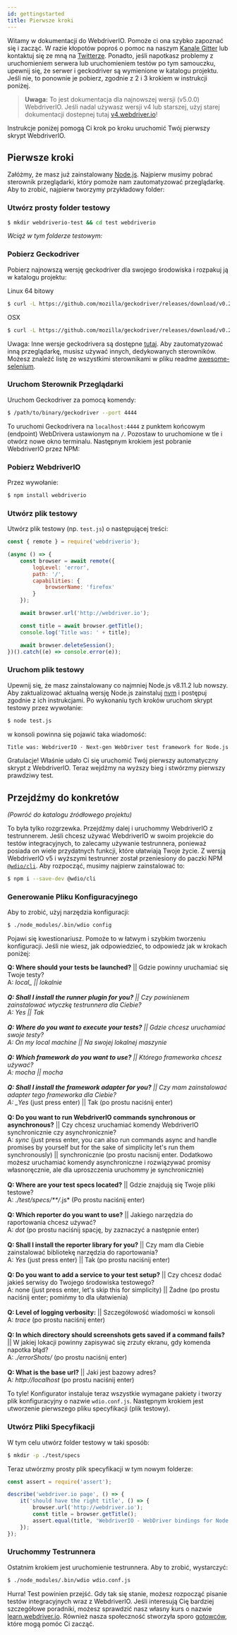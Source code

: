 ```yaml
---
id: gettingstarted
title: Pierwsze kroki
---
```


Witamy w dokumentacji do WebdriverIO. Pomoże ci ona szybko zapoznać się i zacząć. W razie kłopotów poproś o pomoc na naszym [Kanale Gitter](https://gitter.im/webdriverio/webdriverio) lub kontaktuj się ze mną na [Twitterze](https://twitter.com/webdriverio). Ponadto, jeśli napotkasz problemy z uruchomieniem serwera lub uruchomieniem testów po tym samouczku, upewnij się, że serwer i geckodriver są wymienione w katalogu projektu. Jeśli nie, to ponownie je pobierz, zgodnie z 2 i 3 krokiem w instrukcji poniżej.

> **Uwaga:** To jest dokumentacja dla najnowszej wersji (v5.0.0) WebdriverIO. Jeśli nadal używasz wersji v4 lub starszej, użyj starej dokumentacji dostepnej tutaj [v4.webdriver.io](http://v4.webdriver.io)!

Instrukcje poniżej pomogą Ci krok po kroku uruchomić Twój pierwszy skrypt WebdriverIO.

## Pierwsze kroki

Załóżmy, że masz już zainstalowany [Node.js](http://nodejs.org/). Najpierw musimy pobrać sterownik przeglądarki, który pomoże nam zautomatyzować przeglądarkę. Aby to zrobić, najpierw tworzymy przykładowy folder:

### Utwórz prosty folder testowy

```sh
$ mkdir webdriverio-test && cd test webdriverio
```

*Wciąż w tym folderze testowym:*

### Pobierz Geckodriver

Pobierz najnowszą wersję geckodriver dla swojego środowiska i rozpakuj ją w katalogu projektu:

Linux 64 bitowy

```sh
$ curl -L https://github.com/mozilla/geckodriver/releases/download/v0.21.0/geckodriver-v0.21.0-linux64.tar.gz | tar xz
```

OSX

```sh
$ curl -L https://github.com/mozilla/geckodriver/releases/download/v0.21.0/geckodriver-v0.21.0-macos.tar.gz | tar xz
```

Uwaga: Inne wersje geckodrivera są dostępne [tutaj](https://github.com/mozilla/geckodriver/releases). Aby zautomatyzować inną przeglądarkę, musisz używać innych, dedykowanych sterowników. Możesz znaleźć listę ze wszystkimi sterownikami w pliku readme [awesome-selenium](https://github.com/christian-bromann/awesome-selenium#driver).

### Uruchom Sterownik Przeglądarki

Uruchom Geckodriver za pomocą komendy:

```sh
$ /path/to/binary/geckodriver --port 4444
```

To uruchomi Geckodrivera na `localhost:4444` z punktem końcowym (endpoint) WebDrivera ustawionym na `/`. Pozostaw to uruchomione w tle i otwórz nowe okno terminalu. Następnym krokiem jest pobranie WebdriverIO przez NPM:

### Pobierz WebdriverIO

Przez wywołanie:

```sh
$ npm install webdriverio
```

### Utwórz plik testowy

Utwórz plik testowy (np. `test.js`) o następującej treści:

```js
const { remote } = require('webdriverio');

(async () => {
    const browser = await remote({
        logLevel: 'error',
        path: '/',
        capabilities: {
            browserName: 'firefox'
        }
    });

    await browser.url('http://webdriver.io');

    const title = await browser.getTitle();
    console.log('Title was: ' + title);

    await browser.deleteSession();
})().catch((e) => console.error(e));
```

### Uruchom plik testowy

Upewnij się, że masz zainstalowany co najmniej Node.js v8.11.2 lub nowszy. Aby zaktualizować aktualną wersję Node.js zainstaluj [nvm](https://github.com/creationix/nvm) i postępuj zgodnie z ich instrukcjami. Po wykonaniu tych kroków uruchom skrypt testowy przez wywołanie:

```sh
$ node test.js
```

w konsoli powinna się pojawić taka wiadomość:

```sh
Title was: WebdriverIO · Next-gen WebDriver test framework for Node.js
```

Gratulacje! Właśnie udało Ci się uruchomić Twój pierwszy automatyczny skrypt z WebdriverIO. Teraz wejdźmy na wyższy bieg i stwórzmy pierwszy prawdziwy test.

## Przejdźmy do konkretów

*(Powróć do katalogu źródłowego projektu)*

To była tylko rozgrzewka. Przejdźmy dalej i uruchommy WebdriverIO z testrunnerem. Jeśli chcesz używać WebdriverIO w swoim projekcie do testów integracyjnych, to zalecamy używanie testrunnera, ponieważ posiada on wiele przydatnych funkcji, które ułatwiają Twoje życie. Z wersją WebdriverIO v5 i wyższymi testrunner został przeniesiony do paczki NPM [`@wdio/cli`](https://www.npmjs.com/package/@wdio/cli). Aby rozpocząć, musimy najpierw zainstalować to:

```sh
$ npm i --save-dev @wdio/cli
```

### Generowanie Pliku Konfiguracyjnego

Aby to zrobić, użyj narzędzia konfiguracji:

```sh
$ ./node_modules/.bin/wdio config
```

Pojawi się kwestionariusz. Pomoże to w łatwym i szybkim tworzeniu konfiguracji. Jeśli nie wiesz, jak odpowiedzieć, to odpowiedz jak w krokach poniżej:

__Q: Where should your tests be launched?__ || Gdzie powinny uruchamiać się Twoje testy?  
A: *local_ || lokalnie  
<br /> __Q: Shall I install the runner plugin for you?__ || Czy powinienem zainstalować wtyczkę testrunnera dla Ciebie?  
A: _Yes_ || Tak  
<br /> __Q: Where do you want to execute your tests?__ || Gdzie chcesz uruchamiać swoje testy?  
A: _On my local machine_ || Na swojej lokalnej maszynie  
<br /> __Q: Which framework do you want to use?__ || Którego frameworka chcesz używać?  
A: _mocha_ || mocha  
<br /> __Q: Shall I install the framework adapter for you?__ || Czy mam zainstalować adapter tego frameworka dla Ciebie?  
A: _Yes* (just press enter) || Tak (po prostu naciśnij enter)  
<br /> __Q: Do you want to run WebdriverIO commands synchronous or asynchronous?__ || Czy chcesz uruchamiać komendy WebdriverIO synchronicznie czy asynchronicznie?  
A: *sync* (just press enter, you can also run commands async and handle promises by yourself but for the sake of simplicity let's run them synchronously) || synchronicznie (po prostu nacisnij enter. Dodatkowo możesz uruchamiać komendy asynchroniczne i rozwiązywać promisy własnoręcznie, ale dla uproszczenia uruchommy je synchronicznie)   
<br /> __Q: Where are your test specs located?__ || Gdzie znajdują się Twoje pliki testowe?  
A: *./test/specs/**/*.js* (Po prostu naciśnij enter)  
<br /> __Q: Which reporter do you want to use?__ || Jakiego narzędzia do raportowania chcesz używać?  
A: *dot* (po prostu naciśnij spację, by zaznaczyć a następnie enter)  
<br /> __Q: Shall I install the reporter library for you?__ || Czy mam dla Ciebie zainstalować bibliotekę narzędzia do raportowania?  
A: *Yes* (just press enter) || Tak (po prostu naciśnij enter)  
<br /> __Q: Do you want to add a service to your test setup?__ || Czy chcesz dodać jakieś serwisy do Twojego środowiska testowego?  
A: none (just press enter, let's skip this for simplicity) || Żadne (po prostu naciśnij enter; pomińmy to dla ułatwienia)  
<br /> __Q: Level of logging verbosity:__ || Szczegółowość wiadomości w konsoli  
A: *trace* (po prostu naciśnij enter)  
<br /> __Q: In which directory should screenshots gets saved if a command fails?__ || W jakiej lokacji powinny zapisywać się zrzuty ekranu, gdy komenda napotka błąd?  
A: *./errorShots/* (po prostu naciśnij enter)  
<br /> __Q: What is the base url?__ || Jaki jest bazowy adres?  
A: *http://localhost* (po prostu naciśnij enter)  


To tyle! Konfigurator instaluje teraz wszystkie wymagane pakiety i tworzy plik konfiguracyjny o nazwie `wdio.conf.js`. Następnym krokiem jest utworzenie pierwszego pliku specyfikacji (plik testowy).

### Utwórz Pliki Specyfikacji

W tym celu utwórz folder testowy w taki sposób:

```sh
$ mkdir -p ./test/specs
```

Teraz utwórzmy prosty plik specyfikacji w tym nowym folderze:

```js
const assert = require('assert');

describe('webdriver.io page', () => {
    it('should have the right title', () => {
        browser.url('http://webdriver.io');
        const title = browser.getTitle();
        assert.equal(title, 'WebdriverIO - WebDriver bindings for Node.js');
    });
});
```

### Uruchommy Testrunnera

Ostatnim krokiem jest uruchomienie testrunnera. Aby to zrobić, wystarczyć:

```sh
$ ./node_modules/.bin/wdio wdio.conf.js
```

Hurra! Test powinien przejść. Gdy tak się stanie, możesz rozpocząć pisanie testów integracyjnych wraz z WebdriverIO. Jeśli interesują Cię bardziej szczegółowe poradniki, możesz sprawdzić nasz własny kurs o nazwie [learn.webdriver.io](https://learn.webdriver.io/?coupon=wdio). Również nasza społeczność stworzyła sporo [gotowców](BoilerplateProjects.md), które mogą pomóc Ci zacząć.